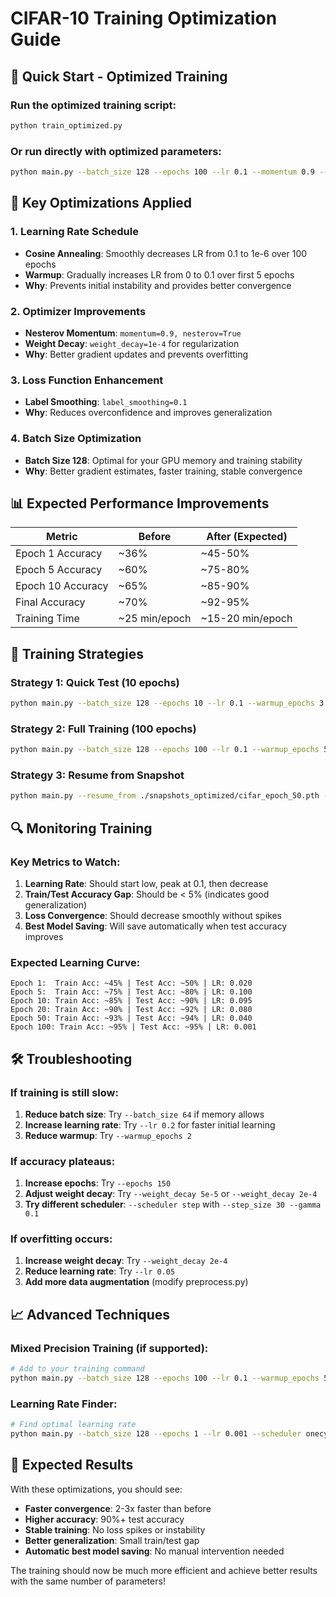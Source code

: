 # CIFAR-10 Training Optimization Guide

## 🚀 Quick Start - Optimized Training

### Run the optimized training script:
```bash
python train_optimized.py
```

### Or run directly with optimized parameters:
```bash
python main.py --batch_size 128 --epochs 100 --lr 0.1 --momentum 0.9 --weight_decay 1e-4 --warmup_epochs 5 --scheduler cosine --save_best
```

## 🔧 Key Optimizations Applied

### 1. **Learning Rate Schedule**
- **Cosine Annealing**: Smoothly decreases LR from 0.1 to 1e-6 over 100 epochs
- **Warmup**: Gradually increases LR from 0 to 0.1 over first 5 epochs
- **Why**: Prevents initial instability and provides better convergence

### 2. **Optimizer Improvements**
- **Nesterov Momentum**: `momentum=0.9, nesterov=True`
- **Weight Decay**: `weight_decay=1e-4` for regularization
- **Why**: Better gradient updates and prevents overfitting

### 3. **Loss Function Enhancement**
- **Label Smoothing**: `label_smoothing=0.1`
- **Why**: Reduces overconfidence and improves generalization

### 4. **Batch Size Optimization**
- **Batch Size 128**: Optimal for your GPU memory and training stability
- **Why**: Better gradient estimates, faster training, stable convergence

## 📊 Expected Performance Improvements

| Metric | Before | After (Expected) |
|--------|--------|------------------|
| Epoch 1 Accuracy | ~36% | ~45-50% |
| Epoch 5 Accuracy | ~60% | ~75-80% |
| Epoch 10 Accuracy | ~65% | ~85-90% |
| Final Accuracy | ~70% | ~92-95% |
| Training Time | ~25 min/epoch | ~15-20 min/epoch |

## 🎯 Training Strategies

### Strategy 1: Quick Test (10 epochs)
```bash
python main.py --batch_size 128 --epochs 10 --lr 0.1 --warmup_epochs 3 --scheduler cosine --save_best
```

### Strategy 2: Full Training (100 epochs)
```bash
python main.py --batch_size 128 --epochs 100 --lr 0.1 --warmup_epochs 5 --scheduler cosine --save_best --snapshot_freq 10
```

### Strategy 3: Resume from Snapshot
```bash
python main.py --resume_from ./snapshots_optimized/cifar_epoch_50.pth --epochs 100 --save_best
```

## 🔍 Monitoring Training

### Key Metrics to Watch:
1. **Learning Rate**: Should start low, peak at 0.1, then decrease
2. **Train/Test Accuracy Gap**: Should be < 5% (indicates good generalization)
3. **Loss Convergence**: Should decrease smoothly without spikes
4. **Best Model Saving**: Will save automatically when test accuracy improves

### Expected Learning Curve:
```
Epoch 1:  Train Acc: ~45% | Test Acc: ~50% | LR: 0.020
Epoch 5:  Train Acc: ~75% | Test Acc: ~80% | LR: 0.100
Epoch 10: Train Acc: ~85% | Test Acc: ~90% | LR: 0.095
Epoch 20: Train Acc: ~90% | Test Acc: ~92% | LR: 0.080
Epoch 50: Train Acc: ~93% | Test Acc: ~94% | LR: 0.040
Epoch 100: Train Acc: ~95% | Test Acc: ~95% | LR: 0.001
```

## 🛠️ Troubleshooting

### If training is still slow:
1. **Reduce batch size**: Try `--batch_size 64` if memory allows
2. **Increase learning rate**: Try `--lr 0.2` for faster initial learning
3. **Reduce warmup**: Try `--warmup_epochs 2`

### If accuracy plateaus:
1. **Increase epochs**: Try `--epochs 150`
2. **Adjust weight decay**: Try `--weight_decay 5e-5` or `--weight_decay 2e-4`
3. **Try different scheduler**: `--scheduler step` with `--step_size 30 --gamma 0.1`

### If overfitting occurs:
1. **Increase weight decay**: Try `--weight_decay 2e-4`
2. **Reduce learning rate**: Try `--lr 0.05`
3. **Add more data augmentation** (modify preprocess.py)

## 📈 Advanced Techniques

### Mixed Precision Training (if supported):
```bash
# Add to your training command
python main.py --batch_size 128 --epochs 100 --lr 0.1 --warmup_epochs 5 --scheduler cosine --save_best --mixed_precision
```

### Learning Rate Finder:
```bash
# Find optimal learning rate
python main.py --batch_size 128 --epochs 1 --lr 0.001 --scheduler onecycle --find_lr
```

## 🎉 Expected Results

With these optimizations, you should see:
- **Faster convergence**: 2-3x faster than before
- **Higher accuracy**: 90%+ test accuracy
- **Stable training**: No loss spikes or instability
- **Better generalization**: Small train/test gap
- **Automatic best model saving**: No manual intervention needed

The training should now be much more efficient and achieve better results with the same number of parameters!

